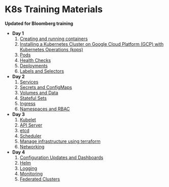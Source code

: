 # K8s Training Materials

**Updated for Bloomberg training**

* **Day 1**
    1. [Creating and running containers](docs/day1/01_containers.md)
    1. [Installing a Kubernetes Cluster on Google Cloud Platform (GCP) with Kubernetes Operations (kops)](docs/day1/02_kops.md)
    1. [Pods](docs/day1/03_pods.md)
    1. [Health Checks](docs/day1/04_health.md)
    1. [Deployments](docs/day1/05_deployments.md)
    1. [Labels and Selectors](docs/day1/06_labels.md)
* **Day 2**
    1. [Services](docs/day2/01_services.md)
    1. [Secrets and ConfigMaps](docs/day2/02_secrets_and_config_maps.md)
    1. [Volumes and Data](docs/day2/03_volumes.md)
    1. [Stateful Sets](docs/day2/04_stateful_sets.md)
    1. [Ingress](docs/day2/05_ingress.md)
    1. [Namespaces and RBAC](docs/day2/06_namespaces.md)
* **Day 3**
    1. [Kubelet](docs/day3/01_kubelet.md)
    1. [API Server](docs/day3/02_api.md)
    1. [etcd](docs/day3/03_etcd.md)
    1. [Scheduler](docs/day3/04_scheduler.md)
    1. [Manage infrastructure using terraform](docs/day3/05_infrastructure.md)
    1. [Networking](docs/day3/06_networking.md)
* **Day 4**
    1. [Configuration Updates and Dashboards](docs/day4/01_kops.md)
    1. [Helm](docs/day4/02_helm.md)
    1. [Logging](docs/day4/03_logging.md)
    1. [Monitoring](docs/day4/04_monitoring.md)
    1. [Federated Clusters](docs/day4/05_federation.md)
